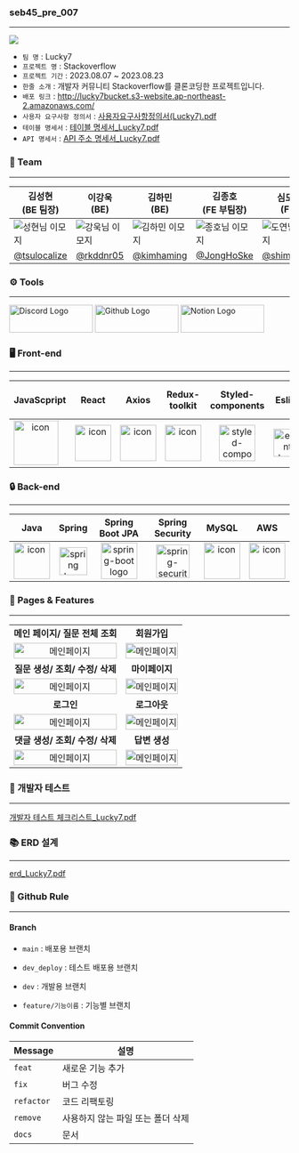 
### seb45_pre_007
****
 <img src="https://camo.githubusercontent.com/dcc135bf022f0d6dfb72e0d8616d1d4db4a6c6c0aed4261baccd27e6cb722c1b/68747470733a2f2f636f6e74656e742e7072657373706167652e636f6d2f75706c6f6164732f323635382f63313932305f6c6f676f2d737461636b6f766572666c6f772d62616e6e65722e6a70673f3634323234">

- `팀 명` : Lucky7
- `프로젝트 명` : Stackoverflow
- `프로젝트 기간` : 2023.08.07 ~ 2023.08.23
- `한줄 소개` : 개발자 커뮤니티 Stackoverflow를 클론코딩한 프로젝트입니다.
- `배포 링크` : http://lucky7bucket.s3-website.ap-northeast-2.amazonaws.com/
- `사용자 요구사항 정의서` : [사용자요구사항정의서(Lucky7).pdf](https://github.com/codestates-seb/seb45_pre_007/files/12414554/Lucky7.pdf)
- `테이블 명세서` : [테이블 명세서_Lucky7.pdf](https://github.com/codestates-seb/seb45_pre_007/files/12414555/_Lucky7.pdf)
- `API 명세서` : [API 주소 명세서_Lucky7.pdf](https://github.com/codestates-seb/seb45_pre_007/files/12414556/API._Lucky7.pdf)


### 👫 Team
***
| 김성현 <br> (BE 팀장)                             | 이강욱 <br> (BE) | 김하민 <br> (BE)                            | 김종호 <br> (FE 부팀장)                         | 심도연 <br> (FE)   | 정진용 <br> (FE)    |
|----------------------------------------------|-----------|------------------------------------------|-------------------------------------------|-----------------|------------------|
| ![성현님 이모지](https://github.com/codestates-seb/seb45_pre_007/assets/121594060/35f451fc-bd57-4789-a3b0-503754b87ecc) | ![강욱님 이모지](https://github.com/codestates-seb/seb45_pre_007/assets/121594060/a29504f3-3db4-4174-ba53-e7a1241f42f2) | ![김하민 이모지](https://github.com/codestates-seb/seb45_pre_007/assets/121594060/bb92fdb0-8649-4233-b148-f56eb8a9e94d) |  ![종호님 이모지](https://github.com/codestates-seb/seb45_pre_007/assets/121594060/0d480dc3-017e-4598-aa6e-b16cdc4c9c71) | ![도연님 이모지](https://github.com/codestates-seb/seb45_pre_007/assets/121594060/2aa07081-37b2-4abd-bb9d-108c4e855af3) | ![진용님 이모지](https://github.com/codestates-seb/seb45_pre_007/assets/121594060/20318dd0-780d-4848-bf18-c3ae2d087142)  |
| [@tsulocalize](https://github.com/tsulocalize) | [@rkddnr05](https://github.com/rkddnr05) | [@kimhaming](https://github.com/kimhaming) | [@JongHoSke](https://github.com/JongHoSke) | [@shimdokite](https://github.com/shimdokite) | [@jinyong1015](https://github.com/jinyong1015) |


### ⚙️ Tools
***
<img src="https://img.shields.io/badge/Discord-FFFFFF?style=flat-square&logo=Discord&logoColor=#5865F2" width="150" height="50" alt="Discord Logo">

<img src="https://img.shields.io/badge/Github-FFFFFF?style=flat-square&logo=Github&logoColor=100000" width="150" height="50" alt="Github Logo">

<img src="https://img.shields.io/badge/Notion-FFFFFF?style=flat-square&logo=Notion&logoColor=100000" width="150" height="50" alt="Notion Logo">


### 🖥 Front-end
***
|   JavaScpript      | React | Axios | Redux-toolkit | Styled-components | Eslint | Prettier | React-quill  |   React router dom   |
|:------------------:| :---: | :---: | :-----------: | :---------------: | :----: | :------: | :----------: | :--------------------------------------------------------------: |
| <div style="display: flex; align-items: flex-start;"><img src="https://techstack-generator.vercel.app/js-icon.svg" alt="icon" width="80" height="80" /></div> | <div style="display: flex; align-items: flex-start;"><img src="https://techstack-generator.vercel.app/react-icon.svg" alt="icon" width="65" height="65" /></div> | <div style="display: flex; align-items: flex-start;"><img src="https://axios-http.com/assets/logo.svg" alt="icon" width="65" height="65" /></div> | <div style="display: flex; align-items: flex-start;"><img src="https://repository-images.githubusercontent.com/347723622/92065800-865a-11eb-9626-dff3cb7fef55" alt="icon" width="65" height="65" /></div> | <img alt="styled-components logo" src="https://www.styled-components.com/atom.png" width="65" height="65" ></div> | <img alt="eslint logo" src="https://techstack-generator.vercel.app/eslint-icon.svg" height="50" width="50"></div> | <div style="display: flex; align-items: flex-start;"><img alt="prettier logo" src="https://techstack-generator.vercel.app/prettier-icon.svg" width="65" height="65" ></div> | <div style="display: flex; align-items: flex-start;"><img src="https://user-images.githubusercontent.com/97720335/234840864-390cd0c3-151e-4143-8748-2fb03e26efe4.png" width="65" height="65" /></div> | <div style="display: flex; align-items: flex-start;"><img src="https://ko.vitejs.dev/logo.svg" width="65" height="65" /></div> | <div style="display: flex; align-items: flex-start;"><img src="https://static.codenary.co.kr/framework_logo/reactquery.png" width="65" height="65" /></div> | <div style="display: flex; align-items: flex-start;"><img src="https://cdn.discordapp.com/attachments/1121326294962012240/1122702369864564797/image.png" width="75" height="65" /></div> | <div style="display: flex; align-items: flex-start;"><img src="https://cdn.icon-icons.com/icons2/2699/PNG/512/firebase_logo_icon_171157.png" width="65" height="65" /></div> | <div style="display: flex; align-items: flex-start;"><img src="https://images.velog.io/images/cjy0029/post/1037984e-a895-4dfd-8ce5-0f3381b98845/reactrouter.jpeg" width="75" height="65" /></div> |


### 🔒 Back-end
***
|   Java   |   Spring   |                                                  Spring Boot JPA                                                   |   Spring Security   |   MySQL   |   AWS   |
| :----------------------------------------------------------: | :----------------------------------------------------------: |:------------------------------------------------------------------------------------------------------------------:| :----------------------------------------------------------: | :----------------------------------------------------------: | :----------------------------------------------------------: |
| <div style="display: flex; align-items: flex-start;"><img src="https://techstack-generator.vercel.app/java-icon.svg" alt="icon" width="65" height="65" /></div> | <img alt="spring logo" src="https://www.vectorlogo.zone/logos/springio/springio-icon.svg" height="50" width="50" > | <img alt="spring-boot logo" src="https://t1.daumcdn.net/cfile/tistory/27034D4F58E660F616" width="65" height="65" > |  <img alt="spring-security logo" width="60px" src="https://camo.githubusercontent.com/923e99a57f8a456fdade5f65b35ada254be277612ddc991afb702d8dfd880d4f/68747470733a2f2f63646e2e73696d706c6569636f6e732e6f72672f737072696e677365637572697479" width="85" height=auto > | <div style="display: flex; align-items: flex-start;"><img src="https://techstack-generator.vercel.app/mysql-icon.svg" alt="icon" width="65" height="65" /></div> | <div style="display: flex; align-items: flex-start;"><img src="https://techstack-generator.vercel.app/aws-icon.svg" alt="icon" width="65" height="65" /></div> |


### 🌟 Pages & Features
***
|                                                                                                                                                |                                                                                                                                              |
|:----------------------------------------------------------------------------------------------------------------------------------------------:|:--------------------------------------------------------------------------------------------------------------------------------------------:|
|                                                              **메인 페이지/ 질문 전체 조회**                                                              |                                                                   **회원가입**                                                                   |
|  <img src="https://github.com/codestates-seb/seb45_pre_007/assets/121594060/6757d28d-3080-4e14-92cb-19797b516c4d" alt="메인페이지" width="100%"/>   |  <img src="https://github.com/codestates-seb/seb45_pre_007/assets/121594060/bacb77f1-b156-439a-825a-004d6ff8286f" alt="메인페이지" width="100%"/> |
|                                                             **질문 생성/ 조회/ 수정/ 삭제**                                                              |                                                                  **마이페이지**                                                                   |
|   <img src="https://github.com/codestates-seb/seb45_pre_007/assets/121594060/d5fcfb73-36cd-400e-889d-1062d201c06d" alt="메인페이지" width="100%"/>  | <img src="https://github.com/codestates-seb/seb45_pre_007/assets/121594060/523f27c4-e5bc-4f0c-acca-5aba65efbaef" alt="메인페이지" width="100%"/>  |
|                                                                    **로그인**                                                                     |                                                                   **로그아웃**                                                                   |
|  <img src="https://github.com/codestates-seb/seb45_pre_007/assets/121594060/f36bd019-03e6-4bf4-85ac-d06623f8736e" alt="메인페이지" width="100%"/>   | <img src="https://github.com/codestates-seb/seb45_pre_007/assets/121594060/bdeaa8b8-6eb8-4e5b-b5d0-dc6e336768d9" alt="메인페이지" width="100%"/>  |
|                                                             **댓글 생성/ 조회/ 수정/ 삭제**                                                              |                                                                  **답변 생성**                                                                   |
|  <img src="https://github.com/codestates-seb/seb45_pre_007/assets/121594060/7f48dc15-e743-49a1-bd44-fcca5ac2c56d" alt="메인페이지" width="100%"/>   | <img src="https://github.com/codestates-seb/seb45_pre_007/assets/121594060/ca458e72-4755-476b-bc9a-695165f5f63f" alt="메인페이지" width="100%"/>  |


### ‍📝 개발자 테스트
***
[개발자 테스트 체크리스트_Lucky7.pdf](https://github.com/codestates-seb/seb45_pre_007/files/12414534/_Lucky7.pdf)


### 📚 ERD 설계
***
[erd_Lucky7.pdf](https://github.com/codestates-seb/seb45_pre_007/files/12414549/erd_Lucky7.pdf)



### 🔗 Github Rule
***

#### Branch

- ```main``` : 배포용 브랜치

- ```dev_deploy``` : 테스트 배포용 브랜치

- ```dev``` : 개발용 브랜치

- ```feature/기능이름``` : 기능별 브랜치


#### Commit Convention

| Message    | 설명                  |
|------------|---------------------|
| `feat`     | 새로운 기능 추가           |
| `fix`      | 버그 수정               |
| `refactor` | 코드 리팩토링             |
| `remove`   | 사용하지 않는 파일 또는 폴더 삭제 |
| `docs`     | 문서                  |